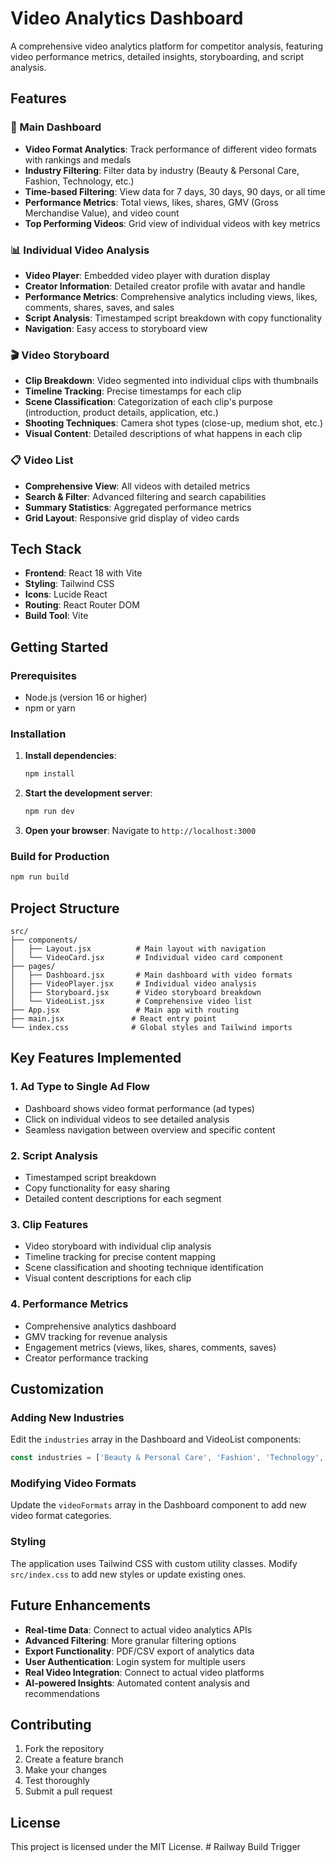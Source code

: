 # Video Analytics Dashboard

A comprehensive video analytics platform for competitor analysis, featuring video performance metrics, detailed insights, storyboarding, and script analysis.

## Features

### 🎯 Main Dashboard
- **Video Format Analytics**: Track performance of different video formats with rankings and medals
- **Industry Filtering**: Filter data by industry (Beauty & Personal Care, Fashion, Technology, etc.)
- **Time-based Filtering**: View data for 7 days, 30 days, 90 days, or all time
- **Performance Metrics**: Total views, likes, shares, GMV (Gross Merchandise Value), and video count
- **Top Performing Videos**: Grid view of individual videos with key metrics

### 📊 Individual Video Analysis
- **Video Player**: Embedded video player with duration display
- **Creator Information**: Detailed creator profile with avatar and handle
- **Performance Metrics**: Comprehensive analytics including views, likes, comments, shares, saves, and sales
- **Script Analysis**: Timestamped script breakdown with copy functionality
- **Navigation**: Easy access to storyboard view

### 🎬 Video Storyboard
- **Clip Breakdown**: Video segmented into individual clips with thumbnails
- **Timeline Tracking**: Precise timestamps for each clip
- **Scene Classification**: Categorization of each clip's purpose (introduction, product details, application, etc.)
- **Shooting Techniques**: Camera shot types (close-up, medium shot, etc.)
- **Visual Content**: Detailed descriptions of what happens in each clip

### 📋 Video List
- **Comprehensive View**: All videos with detailed metrics
- **Search & Filter**: Advanced filtering and search capabilities
- **Summary Statistics**: Aggregated performance metrics
- **Grid Layout**: Responsive grid display of video cards

## Tech Stack

- **Frontend**: React 18 with Vite
- **Styling**: Tailwind CSS
- **Icons**: Lucide React
- **Routing**: React Router DOM
- **Build Tool**: Vite

## Getting Started

### Prerequisites
- Node.js (version 16 or higher)
- npm or yarn

### Installation

1. **Install dependencies**:
   ```bash
   npm install
   ```

2. **Start the development server**:
   ```bash
   npm run dev
   ```

3. **Open your browser**:
   Navigate to `http://localhost:3000`

### Build for Production

```bash
npm run build
```

## Project Structure

```
src/
├── components/
│   ├── Layout.jsx          # Main layout with navigation
│   └── VideoCard.jsx       # Individual video card component
├── pages/
│   ├── Dashboard.jsx       # Main dashboard with video formats
│   ├── VideoPlayer.jsx     # Individual video analysis
│   ├── Storyboard.jsx      # Video storyboard breakdown
│   └── VideoList.jsx       # Comprehensive video list
├── App.jsx                 # Main app with routing
├── main.jsx               # React entry point
└── index.css              # Global styles and Tailwind imports
```

## Key Features Implemented

### 1. **Ad Type to Single Ad Flow**
- Dashboard shows video format performance (ad types)
- Click on individual videos to see detailed analysis
- Seamless navigation between overview and specific content

### 2. **Script Analysis**
- Timestamped script breakdown
- Copy functionality for easy sharing
- Detailed content descriptions for each segment

### 3. **Clip Features**
- Video storyboard with individual clip analysis
- Timeline tracking for precise content mapping
- Scene classification and shooting technique identification
- Visual content descriptions for each clip

### 4. **Performance Metrics**
- Comprehensive analytics dashboard
- GMV tracking for revenue analysis
- Engagement metrics (views, likes, shares, comments, saves)
- Creator performance tracking

## Customization

### Adding New Industries
Edit the `industries` array in the Dashboard and VideoList components:

```javascript
const industries = ['Beauty & Personal Care', 'Fashion', 'Technology', 'Food & Beverage', 'Your New Industry']
```

### Modifying Video Formats
Update the `videoFormats` array in the Dashboard component to add new video format categories.

### Styling
The application uses Tailwind CSS with custom utility classes. Modify `src/index.css` to add new styles or update existing ones.

## Future Enhancements

- **Real-time Data**: Connect to actual video analytics APIs
- **Advanced Filtering**: More granular filtering options
- **Export Functionality**: PDF/CSV export of analytics data
- **User Authentication**: Login system for multiple users
- **Real Video Integration**: Connect to actual video platforms
- **AI-powered Insights**: Automated content analysis and recommendations

## Contributing

1. Fork the repository
2. Create a feature branch
3. Make your changes
4. Test thoroughly
5. Submit a pull request

## License

This project is licensed under the MIT License. # Railway Build Trigger
